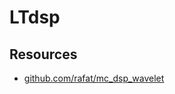 # LTdsp

## Resources

- [github.com/rafat/mc_dsp_wavelet](https://github.com/rafat/mc_dsp_wavelet)
